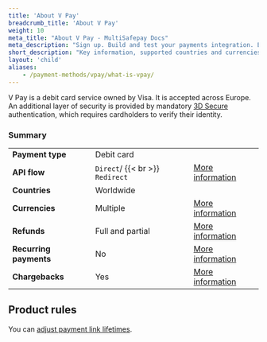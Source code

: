```yaml
---
title: 'About V Pay'
breadcrumb_title: 'About V Pay'
weight: 10
meta_title: "About V Pay - MultiSafepay Docs"
meta_description: "Sign up. Build and test your payments integration. Explore our products and services. Use our API Reference, SDKs, and wrappers. Get support."
short_description: "Key information, supported countries and currencies, product rules"
layout: 'child'
aliases:
    - /payment-methods/vpay/what-is-vpay/
---
```


V Pay is a debit card service owned by Visa. It is accepted across Europe. An additional layer of security is provided by mandatory [3D Secure](/security-and-legal/payment-regulations/about-3d-secure/) authentication, which requires cardholders to verify their identity.

### Summary

|   |   |   |
|---|---|---|
| **Payment type**   | Debit card  | |
| **API flow**  | `Direct`/ {{< br >}} `Redirect`| [More information](/faq/api/difference-between-direct-and-redirect) |
| **Countries**  | Worldwide  | |
| **Currencies**  | Multiple | [More information](/faq/general/supported-currencies) | 
| **Refunds**  | Full and partial  | [More information](/payment-methods/credit-and-debit-cards/vpay/user-guide/processing-refunds/) | 
| **Recurring payments**  | No | [More information](/tools/recurring-payments)  |
| **Chargebacks**  | Yes | [More information](/faq/chargebacks) |

## Product rules

You can [adjust payment link lifetimes](/faq/api/adjusting-payment-link-lifetimes/).